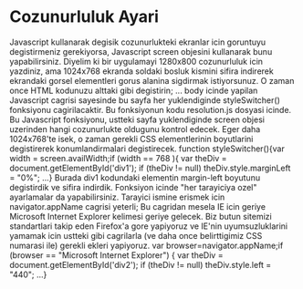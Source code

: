 # Cozunurluluk Ayari

Javascript kullanarak degisik cozunurlukteki ekranlar icin goruntuyu
degistirmeniz gerekiyorsa, Javascript screen objesini kullanarak bunu
yapabilirsiniz. Diyelim ki bir uygulamayi 1280x800 cozunurluluk icin
yazdiniz, ama 1024x768 ekranda soldaki bosluk kismini sifira indirerek
ekrandaki gorsel elementleri gorus alanina sigdirmak istiyorsunuz. O
zaman once HTML kodunuzu alttaki gibi degistirin; <html><head> <script
src="resolution.js"></script> </head> <body onload="styleSwitcher();">
...  </body></html> body icinde yapilan Javascript cagrisi sayesinde
bu sayfa her yuklendiginde styleSwitcher() fonksiyonu
cagirilacaktir. Bu fonksiyonun kodu resolution.js dosyasi icinde.  Bu
Javascript fonksiyonu, ustteki sayfa yuklendiginde screen objesi
uzerinden hangi cozunurlukte oldugunu kontrol edecek. Eger daha
1024x768'te isek, o zaman gerekli CSS elementlerinin boyutlarini
degistirerek konumlandirmalari degistirecek.  function
styleSwitcher(){var width = screen.availWidth;if (width == 768 ){ var
theDiv = document.getElementById('div1'); if (theDiv != null)
theDiv.style.marginLeft = "0%"; ...}  Burada div1 kodundaki elementin
margin-left boyutunu degistirdik ve sifira indirdik.  Fonksiyon icinde
"her tarayiciya ozel" ayarlamalar da yapabilirsiniz. Tarayici ismine
erismek icin navigator.appName cagrisi yeterli; Bu cagridan mesela IE
icin geriye Microsoft Internet Explorer kelimesi geriye gelecek. Biz
butun sitemizi standartlari takip eden Firefox'a gore yapiyoruz ve
IE'nin uyumsuzluklarini yamamak icin ustteki gibi cagrilarla (ve daha
once belirttigimiz CSS numarasi ile) gerekli ekleri yapiyoruz.  var
browser=navigator.appName;if (browser == "Microsoft Internet
Explorer") { var theDiv = document.getElementById('div2'); if (theDiv
!= null) theDiv.style.left = "440"; ...}




